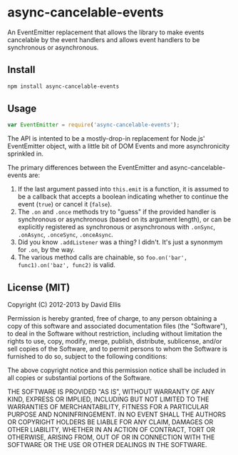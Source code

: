 # async-cancelable-events

An EventEmitter replacement that allows the library to make events cancelable by the event handlers and allows event handlers to be synchronous or asynchronous.

## Install

```sh
npm install async-cancelable-events
```

## Usage

```js
var EventEmitter = require('async-cancelable-events');
```

The API is intented to be a mostly-drop-in replacement for Node.js' EventEmitter object, with a little bit of DOM Events and more asynchronicity sprinkled in.

The primary differences between the EventEmitter and async-cancelable-events are:

1. If the last argument passed into ``this.emit`` is a function, it is assumed to be a callback that accepts a boolean indicating whether to continue the event (``true``) or cancel it (``false``).
2. The ``.on`` and ``.once`` methods try to "guess" if the provided handler is synchronous or asynchronous (based on its argument length), or can be explicitly registered as synchronous or asynchronous with ``.onSync``, ``.onAsync``, ``.onceSync``, ``.onceAsync``.
3. Did you know ``.addListener`` was a thing? I didn't. It's just a synonmym for ``.on``, by the way.
4. The various method calls are chainable, so ``foo.on('bar', func1).on('baz', func2)`` is valid.

## License (MIT)

Copyright (C) 2012-2013 by David Ellis

Permission is hereby granted, free of charge, to any person obtaining a copy
of this software and associated documentation files (the "Software"), to deal
in the Software without restriction, including without limitation the rights
to use, copy, modify, merge, publish, distribute, sublicense, and/or sell
copies of the Software, and to permit persons to whom the Software is
furnished to do so, subject to the following conditions:

The above copyright notice and this permission notice shall be included in
all copies or substantial portions of the Software.

THE SOFTWARE IS PROVIDED "AS IS", WITHOUT WARRANTY OF ANY KIND, EXPRESS OR
IMPLIED, INCLUDING BUT NOT LIMITED TO THE WARRANTIES OF MERCHANTABILITY,
FITNESS FOR A PARTICULAR PURPOSE AND NONINFRINGEMENT. IN NO EVENT SHALL THE
AUTHORS OR COPYRIGHT HOLDERS BE LIABLE FOR ANY CLAIM, DAMAGES OR OTHER
LIABILITY, WHETHER IN AN ACTION OF CONTRACT, TORT OR OTHERWISE, ARISING FROM,
OUT OF OR IN CONNECTION WITH THE SOFTWARE OR THE USE OR OTHER DEALINGS IN
THE SOFTWARE.
